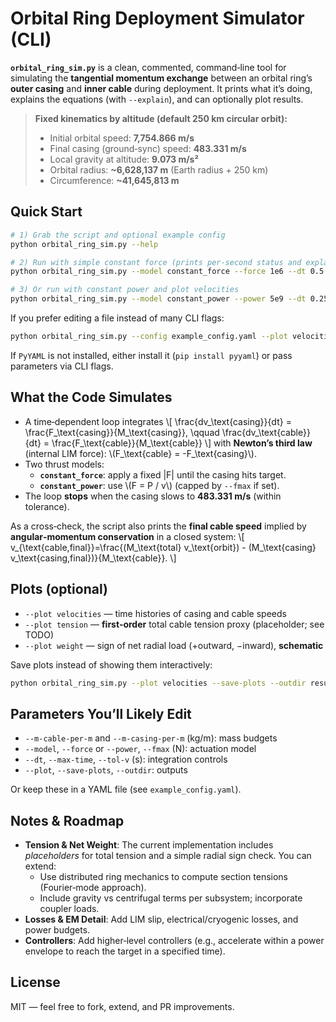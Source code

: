 # Orbital Ring Deployment Simulator (CLI)

**`orbital_ring_sim.py`** is a clean, commented, command‑line tool for simulating the **tangential momentum exchange** between an orbital ring’s **outer casing** and **inner cable** during deployment. It prints what it’s doing, explains the equations (with `--explain`), and can optionally plot results.

> **Fixed kinematics by altitude (default 250 km circular orbit):**
> - Initial orbital speed: **7,754.866 m/s**
> - Final casing (ground‑sync) speed: **483.331 m/s**
> - Local gravity at altitude: **9.073 m/s²**
> - Orbital radius: **~6,628,137 m** (Earth radius + 250 km)
> - Circumference: **~41,645,813 m**

## Quick Start

```bash
# 1) Grab the script and optional example config
python orbital_ring_sim.py --help

# 2) Run with simple constant force (prints per‑second status and explanations)
python orbital_ring_sim.py --model constant_force --force 1e6 --dt 0.5 --verbose --explain

# 3) Or run with constant power and plot velocities
python orbital_ring_sim.py --model constant_power --power 5e9 --dt 0.25 --plot velocities
```

If you prefer editing a file instead of many CLI flags:

```bash
python orbital_ring_sim.py --config example_config.yaml --plot velocities
```

If `PyYAML` is not installed, either install it (`pip install pyyaml`) or pass parameters via CLI flags.

## What the Code Simulates

- A time‑dependent loop integrates
  \\[
    \\frac{dv_\\text{casing}}{dt} = \\frac{F_\\text{casing}}{M_\\text{casing}}, \\qquad
    \\frac{dv_\\text{cable}}{dt}  = \\frac{F_\\text{cable}}{M_\\text{cable}}
  \\]
  with **Newton’s third law** (internal LIM force): \\(F_\\text{cable} = -F_\\text{casing}\\).
- Two thrust models:
  - **`constant_force`**: apply a fixed |F| until the casing hits target.
  - **`constant_power`**: use \\(F = P / v\\) (capped by `--fmax` if set).
- The loop **stops** when the casing slows to **483.331 m/s** (within tolerance).

As a cross‑check, the script also prints the **final cable speed** implied by **angular‑momentum conservation** in a closed system:
\\[
v_{\\text{cable,final}}=\\frac{(M_\\text{total} v_\\text{orbit}) - (M_\\text{casing} v_\\text{casing,final})}{M_\\text{cable}}.
\\]

## Plots (optional)

- `--plot velocities` — time histories of casing and cable speeds
- `--plot tension` — **first‑order** total cable tension proxy (placeholder; see TODO)
- `--plot weight` — sign of net radial load (+outward, −inward), **schematic**

Save plots instead of showing them interactively:
```bash
python orbital_ring_sim.py --plot velocities --save-plots --outdir results
```

## Parameters You’ll Likely Edit

- `--m-cable-per-m` and `--m-casing-per-m` (kg/m): mass budgets
- `--model`, `--force` or `--power`, `--fmax` (N): actuation model
- `--dt`, `--max-time`, `--tol-v` (s): integration controls
- `--plot`, `--save-plots`, `--outdir`: outputs

Or keep these in a YAML file (see `example_config.yaml`).

## Notes & Roadmap

- **Tension & Net Weight**: The current implementation includes *placeholders* for total tension and a simple radial sign check. You can extend:
  - Use distributed ring mechanics to compute section tensions (Fourier‑mode approach).
  - Include gravity vs centrifugal terms per subsystem; incorporate coupler loads.
- **Losses & EM Detail**: Add LIM slip, electrical/cryogenic losses, and power budgets.
- **Controllers**: Add higher‑level controllers (e.g., accelerate within a power envelope to reach the target in a specified time).

## License

MIT — feel free to fork, extend, and PR improvements.
